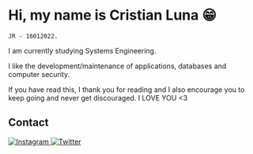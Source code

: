 
# Hi, my name is Cristian Luna :grin:
`
JR - 16012022. 
`

I am currently studying Systems Engineering. 

I like the development/maintenance of applications, databases and computer security.

If you have read this, I thank you for reading and I also encourage you to keep going and never get discouraged.
I LOVE YOU <3

## Contact

<p>
  
  <a href="https://www.instagram.com/clunaarriaga20/">
    <img alt="Instagram" src="https://img.shields.io/badge/Instagram-E4405F?logo=instagram&logoColor=white&style=for-the-badge" />
  </a>
  
  <a href="https://twitter.com/CrisLuna_1">
    <img alt="Twitter" src="https://img.shields.io/badge/twitter-3399FF?logo=twitter&logoColor=white&style=for-the-badge" />
  </a>
  
</p>

<!---
CrisLuna1/CrisLuna1 is a ✨ special ✨ repository because its `README.md` (this file) appears on your GitHub profile.
You can click the Preview link to take a look at your changes.
--->
